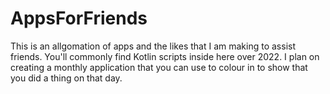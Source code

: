 # AppsForFriends
This is an allgomation of apps and the likes that I am making to assist friends.
You'll commonly find Kotlin scripts inside here over 2022.
I plan on creating a monthly application that you can use to colour in to show that you did a thing on that day.

